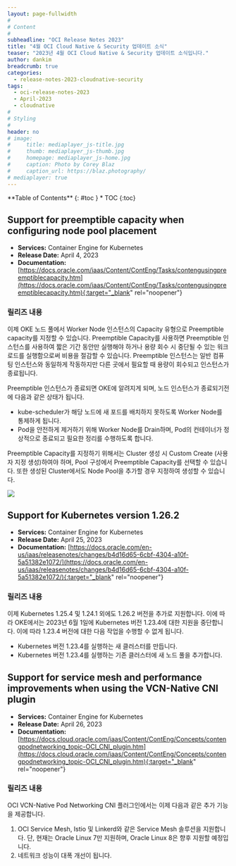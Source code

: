 ```yaml
---
layout: page-fullwidth
#
# Content
#
subheadline: "OCI Release Notes 2023"
title: "4월 OCI Cloud Native & Security 업데이트 소식"
teaser: "2023년 4월 OCI Cloud Native & Security 업데이트 소식입니다."
author: dankim
breadcrumb: true
categories:
  - release-notes-2023-cloudnative-security
tags:
  - oci-release-notes-2023
  - April-2023
  - cloudnative
#
# Styling
#
header: no
# image:
#     title: mediaplayer_js-title.jpg
#     thumb: mediaplayer_js-thumb.jpg
#     homepage: mediaplayer_js-home.jpg
#     caption: Photo by Corey Blaz
#     caption_url: https://blaz.photography/
# mediaplayer: true
---
```


<div class="panel radius" markdown="1">
**Table of Contents**
{: #toc }
*  TOC
{:toc}
</div>

## Support for preemptible capacity when configuring node pool placement
* **Services:** Container Engine for Kubernetes
* **Release Date:** April 4, 2023
* **Documentation:** [https://docs.oracle.com/iaas/Content/ContEng/Tasks/contengusingpreemptiblecapacity.htm](https://docs.oracle.com/iaas/Content/ContEng/Tasks/contengusingpreemptiblecapacity.htm){:target="_blank" rel="noopener"}

### 릴리즈 내용
이제 OKE 노드 풀에서 Worker Node 인스턴스의 Capacity 유형으로 Preemptible capacity를 지정할 수 있습니다. Preemptible Capacity를 사용하면 Preemptible 인스턴스를 사용하여 짧은 기간 동안만 실행해야 하거나 용량 회수 시 중단될 수 있는 워크로드를 실행함으로써 비용을 절감할 수 있습니다. Preemptible 인스턴스는 일반 컴퓨팅 인스턴스와 동일하게 작동하지만 다른 곳에서 필요할 때 용량이 회수되고 인스턴스가 종료됩니다.

Preemptible 인스턴스가 종료되면 OKE에 알려지게 되며, 노드 인스턴스가 종료되기전에 다음과 같은 상태가 됩니다.
* kube-scheduler가 해당 노드에 새 포드를 배치하지 못하도록 Worker Node를 통제하게 됩니다.
* Pod을 안전하게 제거하기 위해 Worker Node를 Drain하며, Pod의 컨테이너가 정상적으로 종료되고 필요한 정리를 수행하도록 합니다.

Preemptible Capacity를 지정하기 위해서는 Cluster 생성 시 Custom Create (사용자 지정 생성)하여야 하며, Pool 구성에서 Preemptible Capacity를 선택할 수 있습니다. 또한 생성된 Cluster에서도 Node Pool을 추가할 경우 지정하여 생성할 수 있습니다.

![]({{site.urlblogimg2023}}{{site.urlblogimg2022_2023}}/assets/img/cloudnative-security/2023/2023-04-28-cloudnative-security-release-notes-1.png)

## Support for Kubernetes version 1.26.2
* **Services:** Container Engine for Kubernetes
* **Release Date:** April 25, 2023
* **Documentation:** [https://docs.oracle.com/en-us/iaas/releasenotes/changes/b4d16d65-6cbf-4304-a10f-5a51382e1072/](https://docs.oracle.com/en-us/iaas/releasenotes/changes/b4d16d65-6cbf-4304-a10f-5a51382e1072/){:target="_blank" rel="noopener"}

### 릴리즈 내용
이제 Kubernetes 1.25.4 및 1.24.1 외에도 1.26.2 버전을 추가로 지원합니다. 이에 따라 OKE에서는 2023년 6월 1일에 Kubernetes 버전 1.23.4에 대한 지원을 중단합니다. 이에 따라 1.23.4 버전에 대한 다음 작업을 수행할 수 없게 됩니다.

* Kubernetes 버전 1.23.4를 실행하는 새 클러스터를 만듭니다.
* Kubernetes 버전 1.23.4를 실행하는 기존 클러스터에 새 노드 풀을 추가합니다.

## Support for service mesh and performance improvements when using the VCN-Native CNI plugin
* **Services:** Container Engine for Kubernetes
* **Release Date:** April 26, 2023
* **Documentation:** [https://docs.cloud.oracle.com/iaas/Content/ContEng/Concepts/contengpodnetworking_topic-OCI_CNI_plugin.htm](https://docs.cloud.oracle.com/iaas/Content/ContEng/Concepts/contengpodnetworking_topic-OCI_CNI_plugin.htm){:target="_blank" rel="noopener"}

### 릴리즈 내용
OCI VCN-Native Pod Networking CNI 플러그인에서는 이제 다음과 같은 추가 기능을 제공합니다.

1. OCI Service Mesh, Istio 및 Linkerd와 같은 Service Mesh 솔루션을 지원합니다. 단, 현재는 Oracle Linux 7만 지원하며, Oracle Linux 8은 향후 지원할 예정입니다.
2. 네트워크 성능이 대폭 개선이 됩니다.